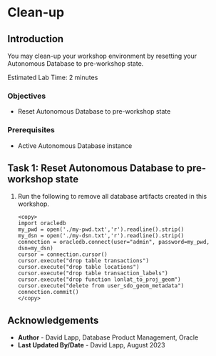 # Clean-up

## Introduction

You may clean-up your workshop environment by resetting your Autonomous Database to pre-workshop state.

Estimated Lab Time: 2 minutes

### Objectives

* Reset Autonomous Database to pre-workshop state

### Prerequisites

* Active Autonomous Database instance


## Task 1: Reset Autonomous Database to pre-workshop state

1. Run the following to remove all database artifacts created in this workshop.

      ```
      <copy>
      import oracledb
      my_pwd = open('./my-pwd.txt','r').readline().strip()
      my_dsn = open('./my-dsn.txt','r').readline().strip()
      connection = oracledb.connect(user="admin", password=my_pwd, dsn=my_dsn)
      cursor = connection.cursor()
      cursor.execute("drop table transactions")
      cursor.execute("drop table locations")
      cursor.execute("drop table transaction_labels")
      cursor.execute("drop function lonlat_to_proj_geom")
      cursor.execute("delete from user_sdo_geom_metadata")
      connection.commit()
      </copy>
      ```

## Acknowledgements

- **Author** - David Lapp, Database Product Management, Oracle
- **Last Updated By/Date** - David Lapp, August 2023
